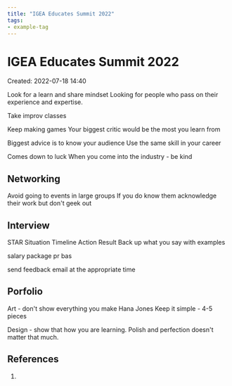 ```yaml
---
title: "IGEA Educates Summit 2022"
tags:
- example-tag
---
```


# IGEA Educates Summit 2022
Created: 2022-07-18 14:40  

Look for a learn and share mindset
Looking for people who pass on their experience and expertise.

Take improv classes

Keep making games
Your biggest critic would be the most you learn from

Biggest advice is to know your audience
Use the same skill in your career

Comes down to luck
When you come into the industry - be kind

## Networking

Avoid going to events in large groups
If you do know them acknowledge their work but don't geek out

## Interview

STAR Situation Timeline Action Result
Back up what you say with examples

salary package pr bas

send feedback email at the appropriate time

## Porfolio

Art - don't show everything you make
Hana Jones
Keep it simple - 4-5 pieces

Design - show that how you are learning. Polish and perfection doesn't matter that much.


## References
1. 